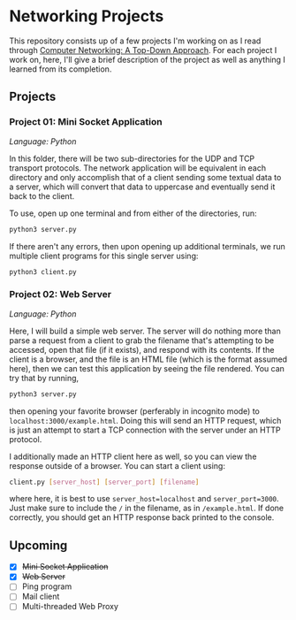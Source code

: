 # Networking Projects
This repository consists up of a few projects I'm working on as I read through [Computer Networking: A Top-Down Approach](https://www.amazon.com/Computer-Networking-Top-Down-Approach-7th/dp/0133594149/). For each project I work on, here, I'll give a brief description of the project as well as anything I learned from its completion.

## Projects

### Project 01: Mini Socket Application
*Language: Python*

In this folder, there will be two sub-directories for the UDP and TCP transport protocols. The network application will be equivalent in each directory and only accomplish that of a client sending some textual data to a server, which will convert that data to uppercase and eventually send it back to the client.

To use, open up one terminal and from either of the directories, run:
```bash
python3 server.py
```
If there aren't any errors, then upon opening up additional terminals, we run multiple client programs for this single server using:
```bash
python3 client.py
```

### Project 02: Web Server
*Language: Python*

Here, I will build a simple web server. The server will do nothing more than parse a request from a client to grab the filename that's attempting to be accessed, open that file (if it exists), and respond with its contents. If the client is a browser, and the file is an HTML file (which is the format assumed here), then we can test this application by seeing the file rendered. You can try that by running,
```bash
python3 server.py
```
then opening your favorite browser (perferably in incognito mode) to `localhost:3000/example.html`. Doing this will send an HTTP request, which is just an attempt to start a TCP connection with the server under an HTTP protocol.

I additionally made an HTTP client here as well, so you can view the response outside of a browser. You can start a client using:
```bash
client.py [server_host] [server_port] [filename]
```
where here, it is best to use `server_host=localhost` and `server_port=3000`. Just make sure to include the `/` in the filename, as in `/example.html`. If done correctly, you should get an HTTP response back printed to the console.

## Upcoming
- [x] ~~Mini Socket Application~~
- [x] ~~Web Server~~
- [ ] Ping program
- [ ] Mail client
- [ ] Multi-threaded Web Proxy